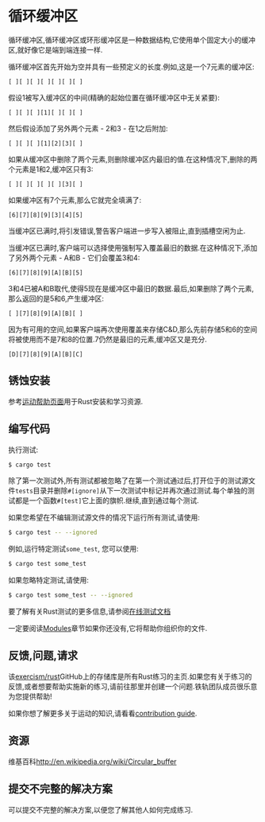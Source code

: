 # 循环缓冲区

循环缓冲区,循环缓冲区或环形缓冲区是一种数据结构,它使用单个固定大小的缓冲区,就好像它是端到端连接一样.

循环缓冲区首先开始为空并具有一些预定义的长度.例如,这是一个7元素的缓冲区:

```
[ ][ ][ ][ ][ ][ ][ ]
```

假设1被写入缓冲区的中间(精确的起始位置在循环缓冲区中无关紧要):

```
[ ][ ][ ][1][ ][ ][ ]
```

然后假设添加了另外两个元素 -  2和3  - 在1之后附加:

```
[ ][ ][ ][1][2][3][ ]
```

如果从缓冲区中删除了两个元素,则删除缓冲区内最旧的值.在这种情况下,删除的两个元素是1和2,缓冲区只有3:

```
[ ][ ][ ][ ][ ][3][ ]
```

如果缓冲区有7个元素,那么它就完全填满了:

```
[6][7][8][9][3][4][5]
```

当缓冲区已满时,将引发错误,警告客户端进一步写入被阻止,直到插槽空闲为止.

当缓冲区已满时,客户端可以选择使用强制写入覆盖最旧的数据.在这种情况下,添加了另外两个元素 -  A和B  - 它们会覆盖3和4:

```
[6][7][8][9][A][B][5]
```

3和4已被A和B取代,使得5现在是缓冲区中最旧的数据.最后,如果删除了两个元素,那么返回的是5和6,产生缓冲区:

```
[ ][7][8][9][A][B][ ]
```

因为有可用的空间,如果客户端再次使用覆盖来存储C&D,那么先前存储5和6的空间将被使用而不是7和8的位置.7仍然是最旧的元素,缓冲区又是充分.

```
[D][7][8][9][A][B][C]
```

## 锈蚀安装

参考[运动帮助页面][help-page]用于Rust安装和学习资源.

## 编写代码

执行测试:

```bash
$ cargo test
```

除了第一次测试外,所有测试都被忽略了在第一个测试通过后,打开位于的测试源文件`tests`目录并删除`#[ignore]`从下一次测试中标记并再次通过测试.每个单独的测试都是一个函数`#[test]`它上面的旗帜.继续,直到通过每个测试.

如果您希望在不编辑测试源文件的情况下运行所有​​测试,请使用:

```bash
$ cargo test -- --ignored
```

例如,运行特定测试`some_test`, 您可以使用:

```bash
$ cargo test some_test
```

如果忽略特定测试,请使用:

```bash
$ cargo test some_test -- --ignored
```

要了解有关Rust测试的更多信息,请参阅[在线测试文档][rust-tests]

一定要阅读[Modules](https://doc.rust-lang.org/book/2018-edition/ch07-00-modules.html)章节如果你还没有,它将帮助你组织你的文件.

## 反馈,问题,请求

该[exercism/rust](https://github.com/exercism/rust)GitHub上的存储库是所有Rust练习的主页.如果您有关于练习的反馈,或者想要帮助实施新的练习,请前往那里并创建一个问题.铁轨团队成员很乐意为您提供帮助!

如果你想了解更多关于运动的知识,请看看[contribution guide](https://github.com/exercism/docs/blob/master/contributing-to-language-tracks/README.md).

[help-page]: https://exercism.io/tracks/rust/learning

[modules]: https://doc.rust-lang.org/book/2018-edition/ch07-00-modules.html

[cargo]: https://doc.rust-lang.org/book/2018-edition/ch14-00-more-about-cargo.html

[rust-tests]: https://doc.rust-lang.org/book/2018-edition/ch11-02-running-tests.html

## 资源

维基百科<http://en.wikipedia.org/wiki/Circular_buffer>

## 提交不完整的解决方案

可以提交不完整的解决方案,以便您了解其他人如何完成练习.
